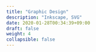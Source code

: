 ```yaml
---
title: "Graphic Design"
description: "Inkscape, SVG"
date: 2020-01-28T00:34:39+09:00
draft: false
weight: 4
collapsible: false
---
```


